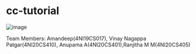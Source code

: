 # cc-tutorial
![image](https://user-images.githubusercontent.com/92178825/210348329-ed100f5e-d8f1-4c85-b521-1db50412ed37.png)

Team Members: Amandeep(4NI19CS017), Vinay Nagappa Patgar(4NI20CS410), Anupama A(4NI20CS401),Ranjitha M M(4NI20CS405)
